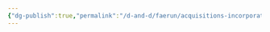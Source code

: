 ```yaml
---
{"dg-publish":true,"permalink":"/d-and-d/faerun/acquisitions-incorporated/player-viewable/franchise-management/employee-files/employees/"}
---
```


